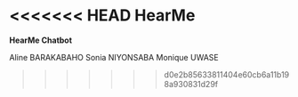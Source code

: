<<<<<<< HEAD
HearMe 
=======
**HearMe Chatbot** 

Aline BARAKABAHO
Sonia NIYONSABA
Monique UWASE
>>>>>>> d0e2b85633811404e60cb6a11b198a930831d29f
